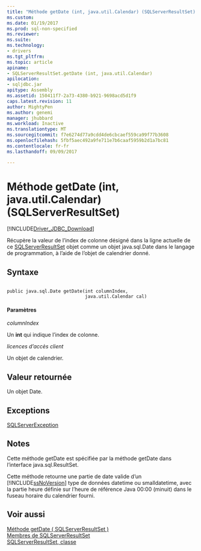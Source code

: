 ```yaml
---
title: "Méthode getDate (int, java.util.Calendar) (SQLServerResultSet) | Documents Microsoft"
ms.custom: 
ms.date: 01/19/2017
ms.prod: sql-non-specified
ms.reviewer: 
ms.suite: 
ms.technology:
- drivers
ms.tgt_pltfrm: 
ms.topic: article
apiname:
- SQLServerResultSet.getDate (int, java.util.Calendar)
apilocation:
- sqljdbc.jar
apitype: Assembly
ms.assetid: 150411f7-2a73-4380-b921-9698acd5d1f9
caps.latest.revision: 11
author: MightyPen
ms.author: genemi
manager: jhubbard
ms.workload: Inactive
ms.translationtype: MT
ms.sourcegitcommit: f7e6274d77a9cdd4de6cbcaef559ca99f77b3608
ms.openlocfilehash: 5fbf5aec492a9fe711e7b6caaf5959b2d1a7bc81
ms.contentlocale: fr-fr
ms.lasthandoff: 09/09/2017

---
```

# <a name="getdate-method-int-javautilcalendar-sqlserverresultset"></a>Méthode getDate (int, java.util.Calendar) (SQLServerResultSet)
[!INCLUDE[Driver_JDBC_Download](../../../includes/driver_jdbc_download.md)]

  Récupère la valeur de l’index de colonne désigné dans la ligne actuelle de ce [SQLServerResultSet](../../../connect/jdbc/reference/sqlserverresultset-class.md) objet comme un objet java.sql.Date dans le langage de programmation, à l’aide de l’objet de calendrier donné.  
  
## <a name="syntax"></a>Syntaxe  
  
```  
  
public java.sql.Date getDate(int columnIndex,  
                             java.util.Calendar cal)  
```  
  
#### <a name="parameters"></a>Paramètres  
 *columnIndex*  
  
 Un **int** qui indique l’index de colonne.  
  
 *licences d’accès client*  
  
 Un objet de calendrier.  
  
## <a name="return-value"></a>Valeur retournée  
 Un objet Date.  
  
## <a name="exceptions"></a>Exceptions  
 [SQLServerException](../../../connect/jdbc/reference/sqlserverexception-class.md)  
  
## <a name="remarks"></a>Notes  
 Cette méthode getDate est spécifiée par la méthode getDate dans l’interface java.sql.ResultSet.  
  
 Cette méthode retourne une partie de date valide d’un [!INCLUDE[ssNoVersion](../../../includes/ssnoversion_md.md)] type de données datetime ou smalldatetime, avec la partie heure définie sur l’heure de référence Java 00:00 (minuit) dans le fuseau horaire du calendrier fourni.  
  
## <a name="see-also"></a>Voir aussi  
 [Méthode getDate &#40; SQLServerResultSet &#41;](../../../connect/jdbc/reference/getdate-method-sqlserverresultset.md)   
 [Membres de SQLServerResultSet](../../../connect/jdbc/reference/sqlserverresultset-members.md)   
 [SQLServerResultSet, classe](../../../connect/jdbc/reference/sqlserverresultset-class.md)  
  
  

